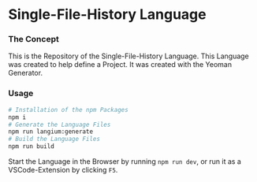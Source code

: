 
# Single-File-History Language

### The Concept

This is the Repository of the Single-File-History Language. This Language was created to help define a Project.
It was created with the Yeoman Generator.

### Usage
```bash
# Installation of the npm Packages
npm i
# Generate the Language Files
npm run langium:generate
# Build the Language Files
npm run build
```

Start the Language in the Browser by running `npm run dev`, or run it as a VSCode-Extension by clicking `F5`.

